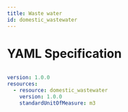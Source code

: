 ```yaml
---
title: Waste water
id: domestic_wastewater
---
```




# YAML Specification

```yaml

version: 1.0.0
resources: 
  - resource: domestic_wastewater
    version: 1.0.0
    standardUnitOfMeasure: m3
    
```



